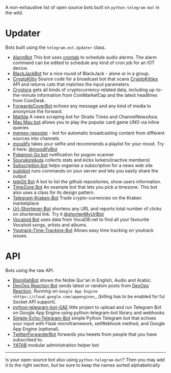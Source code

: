 A non-exhaustive list of open source bots built on `python-telegram-bot` in the wild. 

# Updater
Bots built using the `telegram.ext.Updater` class.

* [AlarmBot](https://github.com/guysoft/AlarmBot) This bot uses [crontab](https://en.wikipedia.org/wiki/Cron) to schedule audio alarms. The alarm command can be edited to schedule any kind of cron job for an IOT device.
* [BlackJackBot](https://github.com/d-Rickyy-b/Python-BlackJackBot) for a nice round of BlackJack - alone or in a group.
* [CryptoKitty](https://github.com/xlanor/CryptoKitties) Source code for a broadcast bot that scans [CryptoKitties](https://www.cryptokitties.co/) API and returns cats that matches the input parameters. 
* [Cryptora](https://github.com/izanmubarak/Cryptora) gets all kinds of cryptocurrency-related data, including up-to-the-minute information from CoinMarketCap and the latest headlines from CoinDesk.
* [ForwardsCoverBot](https://github.com/91DarioDev/ForwardsCoverBot) echoes any message and any kind of media to anonymize the forward.
* [Matilda](https://github.com/xlanor/matilda) A news scraping bot for Straits Times and ChannelNewsAsia.
* [Mau Mau bot](https://github.com/jh0ker/mau_mau_bot) allows you to play the popular card game UNO via inline queries
* [memes-reposter](https://github.com/vaniakosmos/memes-reposter) - bot for automatic broadcasting content from different sources into channels.
* [moodify](https://github.com/samsontmr/moodify) takes your selfie and recommends a playlist for your mood. Try it here: [@moodifyBot](http://t.me/moodifybot)
* [Pokemon Go bot](https://github.com/eugenio412/PogomBOT) notification for pogom scanner
* [Sourukorekuta](https://github.com/Mojurasu/sourukorekuta) collects stats and kicks lurkers(inactive members)
* [Subscription bot](https://github.com/AlexLoushkin/TelegramSubscriptionBot) helps organise a subscription for a news web site
* [sudobot](https://github.com/bvanrijn/sudobot) runs commands on your server and lets you easily share the output
* [teleGit Bot](https://github.com/HeavenH/teleGit) A bot to list the github repositories, show users information.
* [TimeZone Bot](https://gist.github.com/guysoft/4f220fe407a9bff37e3feff9f60f83a7) An example bot that lets you pick a timezone. This bot also uses a class for its design pattern.
* [Telegram-Kraken-Bot](https://github.com/Endogen/Telegram-Kraken-Bot) Trade crypto-currencies on the Kraken marketplace
* [Url-Shortener-Bot](https://github.com/paradox70/url-shortener-goo.gl) shortens any URL and reports total number of clicks on shortened link. Try it [@shortenMyUrlBot](http://t.me/shortenMyUrlBot)
* [Vocaloid Bot](https://github.com/bomjacob/VocaBot) uses data from VocaDB.net to find all your favourite Vocaloid songs, artists and albums.
* [Youtrack-Time-Tracking-Bot](https://github.com/MgCoders/tt-bot) Allows easy time tracking on youtrack issues.

# API
Bots using the raw API.

* [BismillahBot](https://github.com/rahiel/BismillahBot) shows the Noble Qur'an in English, Audio and Arabic.
* [DevOps Reaction Bot](https://github.com/leandrotoledo/gae-devops-reaction-telegram-bot) sends latest or random posts from [DevOps Reaction](http://devopsreactions.tumblr.com/). Running on `Google App Engine <https://cloud.google.com/appengine>`_ (billing has to be enabled for ful Socket API support).
* [python-telegram-bot-GAE](https://github.com/FollonSaxBass/python-telegram-bot-GAE) little project to upload and run Telegram Bot on Google App Engine using python-telegram-bot library and webhooks
* [Simple-Echo-Telegram-Bot](https://github.com/sooyhwang/Simple-Echo-Telegram-Bot) simple Python Telegram bot that echoes your input with Flask microframework, setWebhook method, and Google App Engine (optional).
* [TwitterForwarderBot](https://github.com/franciscod/telegram-twitter-forwarder-bot) forwards you tweets from people that you have subscribed to.
* [YATAB](https://github.com/Nhoya/YATAB/) modular administration helper bot


---
Is your open source bot also using `python-telegram-bot`? Then you may add it to the right section, but be sure to keep the names sorted alphabetically